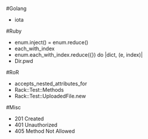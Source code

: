 #Golang
- iota

#Ruby
- enum.inject() = enum.reduce()
- each_with_index
- enum.each_with_index.reduce({}) do |dict, (e, index)|
- Dir.pwd

#RoR
- accepts_nested_attributes_for
- Rack::Test::Methods
- Rack::Test::UploadedFile.new

#Misc
- 201 Created
- 401 Unauthorized
- 405 Method Not Allowed
